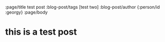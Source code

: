 :page/title test post
:blog-post/tags [test two]
:blog-post/author {:person/id :georgy}
:page/body

# this is a test post
